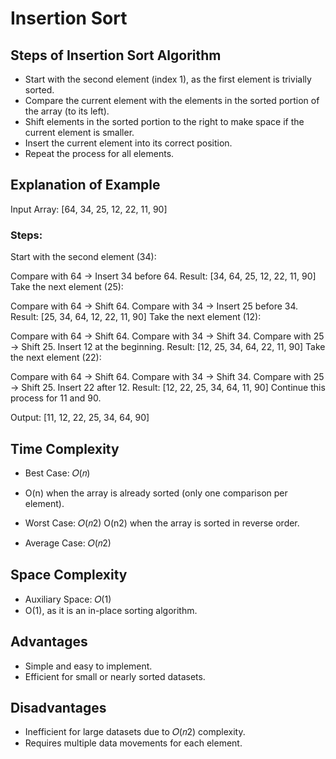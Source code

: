 # Insertion Sort

## Steps of Insertion Sort Algorithm
- Start with the second element (index 1), as the first element is trivially sorted.
- Compare the current element with the elements in the sorted portion of the array (to its left).
- Shift elements in the sorted portion to the right to make space if the current element is smaller.
- Insert the current element into its correct position.
- Repeat the process for all elements.

## Explanation of Example
Input Array: [64, 34, 25, 12, 22, 11, 90]

### Steps:
Start with the second element (34):

Compare with 64 → Insert 34 before 64.
Result: [34, 64, 25, 12, 22, 11, 90]
Take the next element (25):

Compare with 64 → Shift 64.
Compare with 34 → Insert 25 before 34.
Result: [25, 34, 64, 12, 22, 11, 90]
Take the next element (12):

Compare with 64 → Shift 64.
Compare with 34 → Shift 34.
Compare with 25 → Shift 25.
Insert 12 at the beginning.
Result: [12, 25, 34, 64, 22, 11, 90]
Take the next element (22):

Compare with 64 → Shift 64.
Compare with 34 → Shift 34.
Compare with 25 → Shift 25.
Insert 22 after 12.
Result: [12, 22, 25, 34, 64, 11, 90]
Continue this process for 11 and 90.

Output: [11, 12, 22, 25, 34, 64, 90]

## Time Complexity
- Best Case: 𝑂(𝑛)
- O(n) when the array is already sorted (only one comparison per element).

- Worst Case: 𝑂(𝑛2)
O(n2) when the array is sorted in reverse order.

- Average Case: 𝑂(𝑛2)

## Space Complexity
- Auxiliary Space: 𝑂(1)
- O(1), as it is an in-place sorting algorithm.

## Advantages
- Simple and easy to implement.
- Efficient for small or nearly sorted datasets.

## Disadvantages
- Inefficient for large datasets due to 𝑂(𝑛2) complexity.
- Requires multiple data movements for each element.
